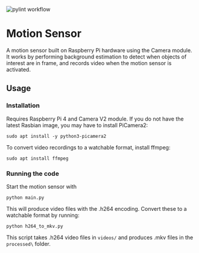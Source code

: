 ![pylint workflow](https://github.com/mwilliams123/motion-sensor/actions/workflows/pylint.yml/badge.svg)
# Motion Sensor
A motion sensor built on Raspberry Pi hardware using the Camera module.
It works by performing background estimation to detect when objects of interest are in frame, and records video when the motion sensor is activated. 

## Usage
### Installation
Requires Raspberry Pi 4 and Camera V2 module.
If you do not have the latest Rasbian image, you may have to install PiCamera2:
```
sudo apt install -y python3-picamera2
```
To convert video recordings to a watchable format, install ffmpeg:
```
sudo apt install ffmpeg
```
### Running the code
Start the motion sensor with
```
python main.py
```
This will produce video files with the .h264 encoding. Convert these to a watchable format by running:
```
python h264_to_mkv.py
```
This script takes .h264 video files in `videos/` and produces .mkv files in the `processed\` folder.


